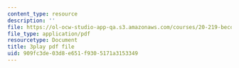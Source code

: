 ```yaml
---
content_type: resource
description: ''
file: https://ol-ocw-studio-app-qa.s3.amazonaws.com/courses/20-219-becoming-the-next-bill-nye-writing-and-hosting-the-educational-show-january-iap-2015/909fc3de03d8e651f9305171a3153349_Ui2q2uoA-_g.pdf
file_type: application/pdf
resourcetype: Document
title: 3play pdf file
uid: 909fc3de-03d8-e651-f930-5171a3153349
---
```

